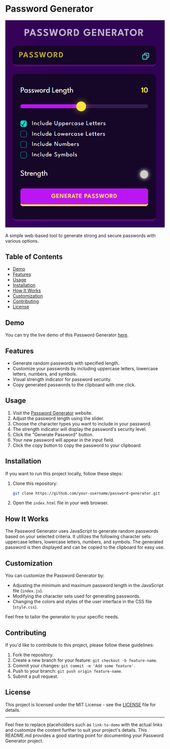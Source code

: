# Password Generator

![Password Generator Screenshot](/Asset/passwordGenerator.png)

A simple web-based tool to generate strong and secure passwords with various options.

## Table of Contents

- [Demo](#demo)
- [Features](#features)
- [Usage](#usage)
- [Installation](#installation)
- [How It Works](#how-it-works)
- [Customization](#customization)
- [Contributing](#contributing)
- [License](#license)

## Demo

You can try the live demo of this Password Generator [here](link-to-demo).

## Features

- Generate random passwords with specified length.
- Customize your passwords by including uppercase letters, lowercase letters, numbers, and symbols.
- Visual strength indicator for password security.
- Copy generated passwords to the clipboard with one click.

## Usage

1. Visit the [Password Generator](link-to-demo) website.
2. Adjust the password length using the slider.
3. Choose the character types you want to include in your password.
4. The strength indicator will display the password's security level.
5. Click the "Generate Password" button.
6. Your new password will appear in the input field.
7. Click the copy button to copy the password to your clipboard.

## Installation

If you want to run this project locally, follow these steps:

1. Clone this repository:

   ```bash
   git clone https://github.com/your-username/password-generator.git
   ```

2. Open the `index.html` file in your web browser.

## How It Works

The Password Generator uses JavaScript to generate random passwords based on your selected criteria. It utilizes the following character sets: uppercase letters, lowercase letters, numbers, and symbols. The generated password is then displayed and can be copied to the clipboard for easy use.

## Customization

You can customize the Password Generator by:

- Adjusting the minimum and maximum password length in the JavaScript file (`index.js`).
- Modifying the character sets used for generating passwords.
- Changing the colors and styles of the user interface in the CSS file (`style.css`).

Feel free to tailor the generator to your specific needs.

## Contributing

If you'd like to contribute to this project, please follow these guidelines:

1. Fork the repository.
2. Create a new branch for your feature: `git checkout -b feature-name`.
3. Commit your changes: `git commit -m 'Add some feature'`.
4. Push to your branch: `git push origin feature-name`.
5. Submit a pull request.

## License

This project is licensed under the MIT License - see the [LICENSE](LICENSE) file for details.

---

Feel free to replace placeholders such as `link-to-demo` with the actual links and customize the content further to suit your project's details. This README.md provides a good starting point for documenting your Password Generator project.